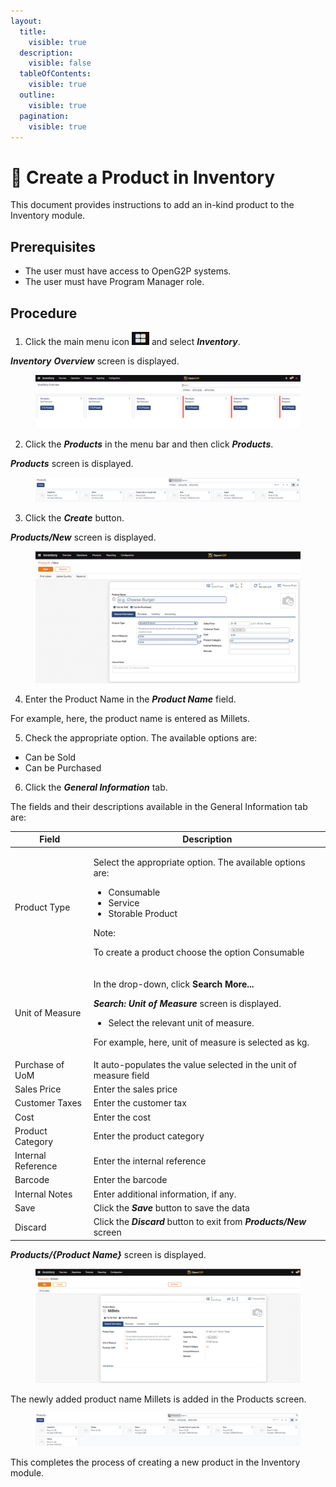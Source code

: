 ```yaml
---
layout:
  title:
    visible: true
  description:
    visible: false
  tableOfContents:
    visible: true
  outline:
    visible: true
  pagination:
    visible: true
---
```


# 📔 Create a Product in Inventory

This document provides instructions to add an in-kind product to the Inventory module.

## Prerequisites

* The user must have access to OpenG2P systems.
* The user must have Program Manager role.

## Procedure

1. Click the main menu icon ![](../../../../../.gitbook/assets/main-menu.png) and select _**Inventory**_.

_**Inventory**_ _**Overview**_ screen is displayed.

<figure><img src="../../../../../.gitbook/assets/inventory-overview.png" alt=""><figcaption></figcaption></figure>

2. Click the _**Products**_ in the menu bar and then click _**Products**_.

_**Products**_ screen is displayed.

<figure><img src="../../../../../.gitbook/assets/products-inventory.png" alt=""><figcaption></figcaption></figure>

3. Click the _**Create**_ button.

_**Products/New**_ screen is displayed.

<figure><img src="../../../../../.gitbook/assets/products-new-inventory.png" alt=""><figcaption></figcaption></figure>

4. Enter the Product Name in the _**Product Name**_ field.

For example, here, the product name is entered as Millets.

5. Check the appropriate option. The available options are:

* Can be Sold
* Can be Purchased

6. Click the _**General Information**_ tab.

The fields and their descriptions available in the General Information tab are:

| Field              | Description                                                                                                                                                                                                                                                   |
| ------------------ | ------------------------------------------------------------------------------------------------------------------------------------------------------------------------------------------------------------------------------------------------------------- |
| Product Type       | <p>Select the appropriate option. The available options are: </p><ul><li>Consumable</li><li>Service</li><li>Storable Product</li></ul><p>Note: </p><p>To create a product choose the option Consumable</p>                                                    |
| Unit of Measure    | <p>In the drop-down, click <strong>Search More...</strong></p><p><em><strong>Search: Unit of Measure</strong></em> screen is displayed.</p><ul><li>Select the relevant unit of measure.</li></ul><p>For example, here, unit of measure is selected as kg.</p> |
| Purchase of UoM    | It auto-populates the value selected in the unit of measure field                                                                                                                                                                                             |
| Sales Price        | Enter the sales price                                                                                                                                                                                                                                         |
| Customer Taxes     | Enter the customer tax                                                                                                                                                                                                                                        |
| Cost               | Enter the cost                                                                                                                                                                                                                                                |
| Product Category   | Enter the product category                                                                                                                                                                                                                                    |
| Internal Reference | Enter the internal reference                                                                                                                                                                                                                                  |
| Barcode            | Enter the barcode                                                                                                                                                                                                                                             |
| Internal Notes     | Enter additional information, if any.                                                                                                                                                                                                                         |
| Save               | Click the _**Save**_ button to save the data                                                                                                                                                                                                                  |
| Discard            | Click the _**Discard**_ button to exit from _**Products/New**_ screen                                                                                                                                                                                         |

_**Products/{Product Name}**_ screen is displayed.

<figure><img src="../../../../../.gitbook/assets/products-productname-inventory.png" alt=""><figcaption></figcaption></figure>

The newly added product name Millets is added in the Products screen.

<figure><img src="../../../../../.gitbook/assets/products-added-new-productname-inventory.png" alt=""><figcaption></figcaption></figure>

This completes the process of creating a new product in the Inventory module.
